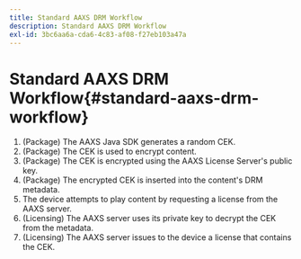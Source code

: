 ```yaml
---
title: Standard AAXS DRM Workflow
description: Standard AAXS DRM Workflow
exl-id: 3bc6aa6a-cda6-4c83-af08-f27eb103a47a
---
```

# Standard AAXS DRM Workflow{#standard-aaxs-drm-workflow}

1. (Package) The AAXS Java SDK generates a random CEK.
1. (Package) The CEK is used to encrypt content.
1. (Package) The CEK is encrypted using the AAXS License Server's public key.
1. (Package) The encrypted CEK is inserted into the content's DRM metadata.
1. The device attempts to play content by requesting a license from the AAXS server.
1. (Licensing) The AAXS server uses its private key to decrypt the CEK from the metadata.
1. (Licensing) The AAXS server issues to the device a license that contains the CEK.
